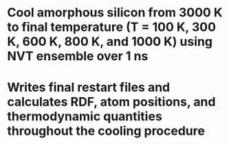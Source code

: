 # Cool amorphous silicon from 3000 K to final temperature (T = 100 K, 300 K, 600 K, 800 K, and 1000 K) using NVT ensemble over 1 ns

# Writes final restart files and calculates RDF, atom positions, and thermodynamic quantities throughout the cooling procedure
